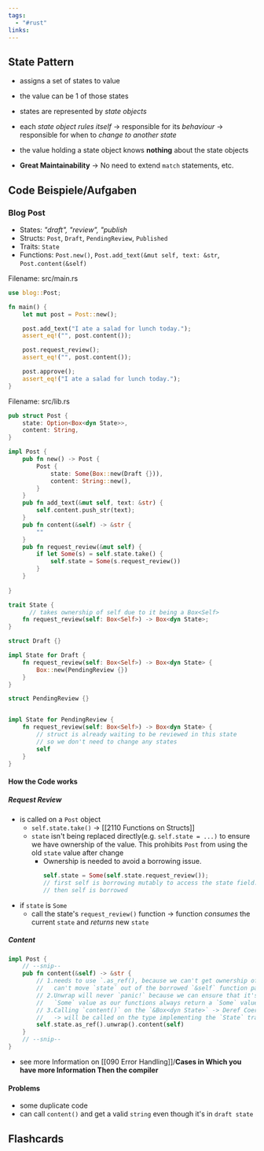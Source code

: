 ```yaml
---
tags:
  - "#rust"
links:
---
```

## State Pattern
- assigns a set of states to value
- the value can be 1 of those states
- states are represented by *state objects*
- each *state object rules itself*
	-> responsible for its *behaviour*
	-> responsible for when to *change to another state*
- the value holding a state object knows **nothing** about the state objects

- **Great Maintainability** -> No need to extend `match` statements, etc.


## Code Beispiele/Aufgaben
### Blog Post
- States: *"draft", "review", "publish*
- Structs: `Post`, `Draft`, `PendingReview`, `Published`
- Traits: `State`
- Functions: `Post.new()`, `Post.add_text(&mut self, text: &str`, `Post.content(&self)`

Filename: src/main.rs
```Rust
use blog::Post;

fn main() {
    let mut post = Post::new();

    post.add_text("I ate a salad for lunch today.");
    assert_eq!("", post.content());

    post.request_review();
    assert_eq!("", post.content());

    post.approve();
    assert_eq!("I ate a salad for lunch today.");
}
```

Filename: src/lib.rs
```Rust
pub struct Post {
    state: Option<Box<dyn State>>,
    content: String,
}

impl Post {
    pub fn new() -> Post {
        Post {
            state: Some(Box::new(Draft {})),
            content: String::new(),
        }
    }
    pub fn add_text(&mut self, text: &str) {
        self.content.push_str(text);
    }
    pub fn content(&self) -> &str {
        ""
    }
    pub fn request_review(&mut self) {
        if let Some(s) = self.state.take() { 
            self.state = Some(s.request_review())
        }
    }
    
}

trait State {
	  // takes ownership of self due to it being a Box<Self>
    fn request_review(self: Box<Self>) -> Box<dyn State>;
}

struct Draft {}

impl State for Draft {
    fn request_review(self: Box<Self>) -> Box<dyn State> {
        Box::new(PendingReview {})
    }
}

struct PendingReview {}


impl State for PendingReview {
    fn request_review(self: Box<Self>) -> Box<dyn State> {
        // struct is already waiting to be reviewed in this state
        // so we don't need to change any states
        self
    }
}

```
#### How the Code works
##### Request Review
- is called on a `Post` object
	- `self.state.take()` -> [[2110 Functions on Structs]]
	- `state` isn't being replaced directly(e.g. `self.state = ...)` to ensure we have ownership of the value. This prohibits `Post` from using the old `state` value after change
		- Ownership is needed to avoid a borrowing issue.
			```rust
			self.state = Some(self.state.request_review());
			// first self is borrowing mutably to access the state field.
			// then self is borrowed
			```
- if `state` is `Some`
	- call the state's `request_review()` function
		-> function *consumes* the current `state` and *returns* new `state`
##### Content
```rust
impl Post {
    // --snip--
	pub fn content(&self) -> &str {
		// 1.needs to use `.as_ref(), because we can't get ownership of the state
		//   can't move `state` out of the borrowed `&self` function parameter
		// 2.Unwrap will never `panic!` because we can ensure that it's always a
		//   `Some` value as our functions always return a `Some` value
		// 3.Calling `content()` on the `&Box<dyn State>` -> Deref Coercion
		//   -> will be called on the type implementing the `State` trait
		self.state.as_ref().unwrap().content(self)
	}
    // --snip--
}
```
- see more Information on [[090 Error Handling]]/**Cases in Which you have more Information Then the compiler**
#### Problems
- some duplicate code
- can call `content()` and get a valid `string` even though it's in `draft state`
## Flashcards
